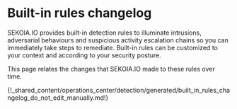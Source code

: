 # Built-in rules changelog


SEKOIA.IO provides built-in detection rules to illuminate intrusions, adversarial behaviours and suspicious activity escalation chains so you can immediately take steps to remediate. Built-in rules can be customized to your context and according to your security posture.

This page relates the changes that SEKOIA.IO made to these rules over time.

{!_shared_content/operations_center/detection/generated/built_in_rules_changelog_do_not_edit_manually.md!}
